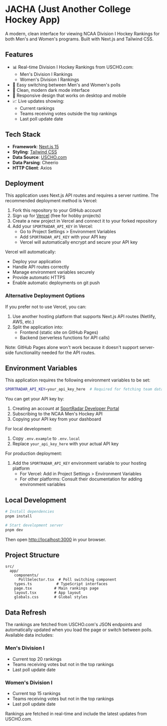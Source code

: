 # JACHA (Just Another College Hockey App)

A modern, clean interface for viewing NCAA Division I Hockey Rankings for both Men's and Women's programs. Built with Next.js and Tailwind CSS.

## Features

- 📊 Real-time Division I Hockey Rankings from USCHO.com:
  - Men's Division I Rankings
  - Women's Division I Rankings
- 🔄 Easy switching between Men's and Women's polls
- 🎨 Clean, modern dark mode interface
- 📱 Responsive design that works on desktop and mobile
- 📈 Live updates showing:
  - Current rankings
  - Teams receiving votes outside the top rankings
  - Last poll update date

## Tech Stack

- **Framework**: [Next.js 15](https://nextjs.org/)
- **Styling**: [Tailwind CSS](https://tailwindcss.com/)
- **Data Source**: [USCHO.com](https://www.uscho.com/)
- **Data Parsing**: Cheerio
- **HTTP Client**: Axios

## Deployment

This application uses Next.js API routes and requires a server runtime. The recommended deployment method is Vercel:

1. Fork this repository to your GitHub account
2. Sign up for [Vercel](https://vercel.com) (free for hobby projects)
3. Create a new project in Vercel and connect it to your forked repository
4. Add your `SPORTRADAR_API_KEY` in Vercel:
   - Go to Project Settings > Environment Variables
   - Add `SPORTRADAR_API_KEY` with your API key
   - Vercel will automatically encrypt and secure your API key

Vercel will automatically:
- Deploy your application
- Handle API routes correctly
- Manage environment variables securely
- Provide automatic HTTPS
- Enable automatic deployments on git push

### Alternative Deployment Options

If you prefer not to use Vercel, you can:
1. Use another hosting platform that supports Next.js API routes (Netlify, AWS, etc.)
2. Split the application into:
   - Frontend (static site on GitHub Pages)
   - Backend (serverless functions for API calls)

Note: GitHub Pages alone won't work because it doesn't support server-side functionality needed for the API routes.

## Environment Variables

This application requires the following environment variables to be set:

```bash
SPORTRADAR_API_KEY=your_api_key_here  # Required for fetching team data
```

You can get your API key by:
1. Creating an account at [SportRadar Developer Portal](https://developer.sportradar.com/)
2. Subscribing to the NCAA Men's Hockey API
3. Copying your API key from your dashboard

For local development:
1. Copy `.env.example` to `.env.local`
2. Replace `your_api_key_here` with your actual API key

For production deployment:
1. Add the `SPORTRADAR_API_KEY` environment variable to your hosting platform
   - For Vercel: Add in Project Settings > Environment Variables
   - For other platforms: Consult their documentation for adding environment variables

## Local Development

```bash
# Install dependencies
pnpm install

# Start development server
pnpm dev
```

Then open [http://localhost:3000](http://localhost:3000) in your browser.

## Project Structure

```
src/
  app/
    components/
      PollSelector.tsx  # Poll switching component
    types.ts           # TypeScript interfaces
    page.tsx          # Main rankings page
    layout.tsx        # App layout
    globals.css       # Global styles
```

## Data Refresh

The rankings are fetched from USCHO.com's JSON endpoints and automatically updated when you load the page or switch between polls. Available data includes:

### Men's Division I
- Current top 20 rankings
- Teams receiving votes but not in the top rankings
- Last poll update date

### Women's Division I
- Current top 15 rankings
- Teams receiving votes but not in the top rankings
- Last poll update date

Rankings are fetched in real-time and include the latest updates from USCHO.com.

